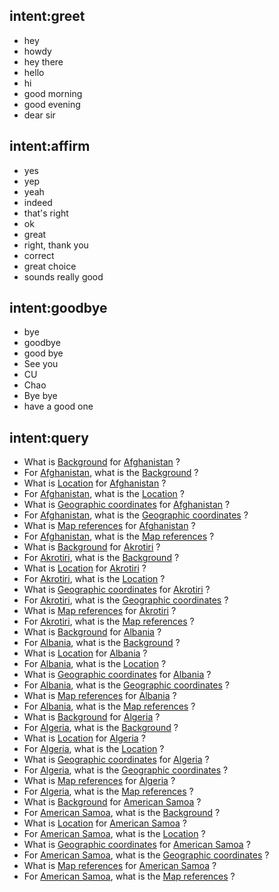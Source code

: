 ## intent:greet
- hey
- howdy
- hey there
- hello
- hi
- good morning
- good evening
- dear sir

## intent:affirm
- yes
- yep
- yeah
- indeed
- that's right
- ok
- great
- right, thank you
- correct
- great choice
- sounds really good

## intent:goodbye
- bye
- goodbye
- good bye
- See you
- CU
- Chao
- Bye bye
- have a good one

## intent:query
- What is [Background](column) for [Afghanistan](row) ?
- For  [Afghanistan](row), what is the [Background](column) ?
- What is [Location](column) for [Afghanistan](row) ?
- For  [Afghanistan](row), what is the [Location](column) ?
- What is [Geographic coordinates](column) for [Afghanistan](row) ?
- For  [Afghanistan](row), what is the [Geographic coordinates](column) ?
- What is [Map references](column) for [Afghanistan](row) ?
- For  [Afghanistan](row), what is the [Map references](column) ?
- What is [Background](column) for [Akrotiri](row) ?
- For  [Akrotiri](row), what is the [Background](column) ?
- What is [Location](column) for [Akrotiri](row) ?
- For  [Akrotiri](row), what is the [Location](column) ?
- What is [Geographic coordinates](column) for [Akrotiri](row) ?
- For  [Akrotiri](row), what is the [Geographic coordinates](column) ?
- What is [Map references](column) for [Akrotiri](row) ?
- For  [Akrotiri](row), what is the [Map references](column) ?
- What is [Background](column) for [Albania](row) ?
- For  [Albania](row), what is the [Background](column) ?
- What is [Location](column) for [Albania](row) ?
- For  [Albania](row), what is the [Location](column) ?
- What is [Geographic coordinates](column) for [Albania](row) ?
- For  [Albania](row), what is the [Geographic coordinates](column) ?
- What is [Map references](column) for [Albania](row) ?
- For  [Albania](row), what is the [Map references](column) ?
- What is [Background](column) for [Algeria](row) ?
- For  [Algeria](row), what is the [Background](column) ?
- What is [Location](column) for [Algeria](row) ?
- For  [Algeria](row), what is the [Location](column) ?
- What is [Geographic coordinates](column) for [Algeria](row) ?
- For  [Algeria](row), what is the [Geographic coordinates](column) ?
- What is [Map references](column) for [Algeria](row) ?
- For  [Algeria](row), what is the [Map references](column) ?
- What is [Background](column) for [American Samoa](row) ?
- For  [American Samoa](row), what is the [Background](column) ?
- What is [Location](column) for [American Samoa](row) ?
- For  [American Samoa](row), what is the [Location](column) ?
- What is [Geographic coordinates](column) for [American Samoa](row) ?
- For  [American Samoa](row), what is the [Geographic coordinates](column) ?
- What is [Map references](column) for [American Samoa](row) ?
- For  [American Samoa](row), what is the [Map references](column) ?

